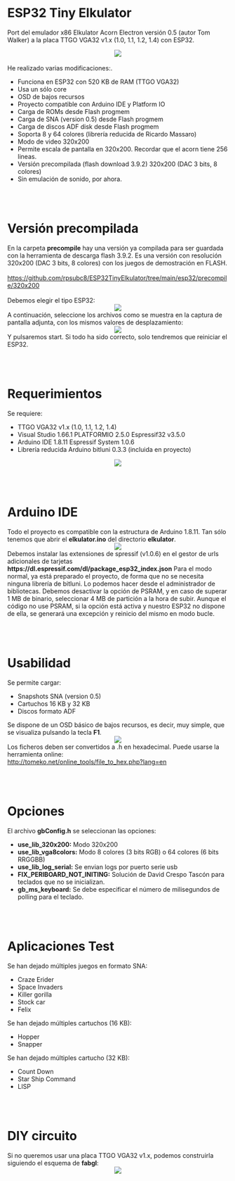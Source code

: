 # ESP32 Tiny Elkulator
Port del emulador x86 Elkulator Acorn Electron versión 0.5 (autor Tom Walker) a la placa TTGO VGA32 v1.x (1.0, 1.1, 1.2, 1.4) con ESP32.
<center><img src='preview/elkulatorpreview.gif'></center>
<br>
He realizado varias modificaciones:.
<ul>
 <li>Funciona en ESP32 con 520 KB de RAM (TTGO VGA32)</li>
 <li>Usa un sólo core</li>
 <li>OSD de bajos recursos</li>
 <li>Proyecto compatible con Arduino IDE y Platform IO</li>
 <li>Carga de ROMs desde Flash progmem</li>
 <li>Carga de SNA (version 0.5) desde Flash progmem</li>
 <li>Carga de discos ADF disk desde Flash progmem</li>
 <li>Soporta 8 y 64 colores (librería reducida de Ricardo Massaro)</li>
 <li>Modo de video 320x200</li>
 <li>Permite escala de pantalla en 320x200. Recordar que el acorn tiene 256 lineas.</li>
 <li>Versión precompilada (flash download 3.9.2) 320x200 (DAC 3 bits, 8 colores)</li>
 <li>Sin emulación de sonido, por ahora.</li>
</ul>


<br><br>
<h1>Versión precompilada</h1>
  En la carpeta <b>precompile</b> hay una versión ya compilada para ser guardada con la herramienta de descarga flash 3.9.2. Es una versión con resolución 320x200 (DAC 3 bits, 8 colores) con los juegos de demostración en FLASH.<br><br>
<a href='https://github.com/rpsubc8/ESP32TinyElkulator/tree/main/esp32/precompile/320x200'>https://github.com/rpsubc8/ESP32TinyElkulator/tree/main/esp32/precompile/320x200</a>
<br><br>
Debemos elegir el tipo ESP32:
<center><img src='preview/flash00.gif'></center>
A continuación, seleccione los archivos como se muestra en la captura de pantalla adjunta, con los mismos valores de desplazamiento:
<center><img src='preview/flash01.gif'></center>
Y pulsaremos start. Si todo ha sido correcto, solo tendremos que reiniciar el ESP32.


<br><br>
<h1>Requerimientos</h1>
Se requiere:
 <ul>
  <li>TTGO VGA32 v1.x (1.0, 1.1, 1.2, 1.4)</li>
  <li>Visual Studio 1.66.1 PLATFORMIO 2.5.0 Espressif32 v3.5.0</li>
  <li>Arduino IDE 1.8.11 Espressif System 1.0.6</li>
  <li>Librería reducida Arduino bitluni 0.3.3 (incluida en proyecto)</li>  
 </ul>
<center><img src='preview/ttgovga32v12.jpg'></center>


<br><br>
<h1>Arduino IDE</h1>
Todo el proyecto es compatible con la estructura de Arduino 1.8.11.
Tan sólo tenemos que abrir el <b>elkulator.ino</b> del directorio <b>elkulator</b>.
<center><img src='preview/previewArduinoIDEpreferences.gif'></center>
Debemos instalar las extensiones de spressif (v1.0.6) en el gestor de urls adicionales de tarjetas <b>https://dl.espressif.com/dl/package_esp32_index.json</b>
Para el modo normal, ya está preparado el proyecto, de forma que no se necesita ninguna librería de bitluni.
Lo podemos hacer desde el administrador de bibliotecas.
Debemos desactivar la opción de PSRAM, y en caso de superar 1 MB de binario, seleccionar 4 MB de partición a la hora de subir. Aunque el código no use PSRAM, si la opción está activa y nuestro ESP32 no dispone de ella, se generará una excepción y reinicio del mismo en modo bucle.


<br><br>
<h1>Usabilidad</h1>
Se permite cargar:
 <ul>
  <li>Snapshots SNA (version 0.5)</li> 
  <li>Cartuchos 16 KB y 32 KB</li>
  <li>Discos formato ADF</li>
 </ul>
 Se dispone de un OSD básico de bajos recursos, es decir, muy simple, que se visualiza pulsando la tecla <b>F1</b>.
 <center><img src='preview/previewOSD.gif'></center>
 Los ficheros deben ser convertidos a .h en hexadecimal. Puede usarse la herramienta online:<br>
 <a href='http://tomeko.net/online_tools/file_to_hex.php?lang=en'>http://tomeko.net/online_tools/file_to_hex.php?lang=en</a>


<br><br>
<h1>Opciones</h1>
El archivo <b>gbConfig.h</b> se seleccionan las opciones:
<ul>  
 <li><b>use_lib_320x200:</b> Modo 320x200</li>
 <li><b>use_lib_vga8colors:</b> Modo 8 colores (3 bits RGB) o 64 colores (6 bits RRGGBB)</li>
 <li><b>use_lib_log_serial:</b> Se envian logs por puerto serie usb</li>
 <li><b>FIX_PERIBOARD_NOT_INITING:</b> Solución de David Crespo Tascón para teclados que no se inicializan.</li>
 <li><b>gb_ms_keyboard:</b> Se debe especificar el número de milisegundos de polling para el teclado.</li> 
</ul>



<br><br>
<h1>Aplicaciones Test</h1>
Se han dejado múltiples juegos en formato SNA:
<ul>
 <li>Craze Erider</li>
 <li>Space Invaders</li>
 <li>Killer gorilla</li>
 <li>Stock car</li>
 <li>Felix</li> 
</ul>

Se han dejado múltiples cartuchos (16 KB):
<ul>
 <li>Hopper</li>
 <li>Snapper</li>
</ul>

Se han dejado múltiples cartucho (32 KB):
<ul>
 <li>Count Down</li>
 <li>Star Ship Command</li>
 <li>LISP</li> 
</ul>


<br><br>
<h1>DIY circuito</h1>
Si no queremos usar una placa TTGO VGA32 v1.x, podemos construirla siguiendo el esquema de <b>fabgl</b>:
<center><img src='preview/fabglcircuit.gif'></center>
